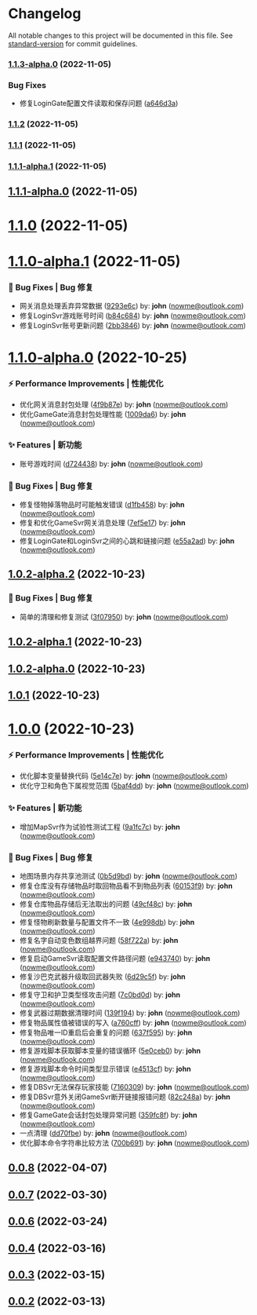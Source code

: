 # Changelog

All notable changes to this project will be documented in this file. See [standard-version](https://github.com/conventional-changelog/standard-version) for commit guidelines.

### [1.1.3-alpha.0](http://10.10.0.202/mir2/OpenMir2/compare/v1.1.2...v1.1.3-alpha.0) (2022-11-05)


### Bug Fixes

* 修复LoginGate配置文件读取和保存问题 ([a646d3a](http://10.10.0.202/mir2/OpenMir2/commit/a646d3a16db9dde6d7d575792a38921628966399))

### [1.1.2](http://10.10.0.202/mir2/OpenMir2/compare/v1.1.1...v1.1.2) (2022-11-05)

### [1.1.1](http://10.10.0.202/mir2/OpenMir2/compare/v1.1.1-alpha.1...v1.1.1) (2022-11-05)

### [1.1.1-alpha.1](http://10.10.0.202/mir2/OpenMir2/compare/v1.1.1-alpha.0...v1.1.1-alpha.1) (2022-11-05)

## [1.1.1-alpha.0](http://10.10.0.202/mir2/OpenMir2/compare/v1.1.0...v1.1.1-alpha.0) (2022-11-05)



# [1.1.0](http://10.10.0.202/mir2/OpenMir2/compare/v1.1.0-alpha.1...v1.1.0) (2022-11-05)



# [1.1.0-alpha.1](http://10.10.0.202/mir2/OpenMir2/compare/v1.1.0-alpha.0...v1.1.0-alpha.1) (2022-11-05)


### 🐛 Bug Fixes | Bug 修复

* 网关消息处理丢弃异常数据 ([9293e6c](http://10.10.0.202/mir2/OpenMir2/commit/9293e6c)) by: **john** (nowme@outlook.com)
* 修复LoginSvr游戏账号时间 ([b84c684](http://10.10.0.202/mir2/OpenMir2/commit/b84c684)) by: **john** (nowme@outlook.com)
* 修复LoginSvr账号更新问题 ([2bb3846](http://10.10.0.202/mir2/OpenMir2/commit/2bb3846)) by: **john** (nowme@outlook.com)



# [1.1.0-alpha.0](http://10.10.0.202/mir2/OpenMir2/compare/v1.0.2-alpha.2...v1.1.0-alpha.0) (2022-10-25)


### ⚡ Performance Improvements | 性能优化

* 优化网关消息封包处理 ([4f9b87e](http://10.10.0.202/mir2/OpenMir2/commit/4f9b87e)) by: **john** (nowme@outlook.com)
* 优化GameGate消息封包处理性能 ([1009da6](http://10.10.0.202/mir2/OpenMir2/commit/1009da6)) by: **john** (nowme@outlook.com)


### ✨ Features | 新功能

* 账号游戏时间 ([d724438](http://10.10.0.202/mir2/OpenMir2/commit/d724438)) by: **john** (nowme@outlook.com)


### 🐛 Bug Fixes | Bug 修复

* 修复怪物掉落物品时可能触发错误 ([d1fb458](http://10.10.0.202/mir2/OpenMir2/commit/d1fb458)) by: **john** (nowme@outlook.com)
* 修复和优化GameSvr网关消息处理 ([7ef5e17](http://10.10.0.202/mir2/OpenMir2/commit/7ef5e17)) by: **john** (nowme@outlook.com)
* 修复LoginGate和LoginSvr之间的心跳和链接问题 ([e55a2ad](http://10.10.0.202/mir2/OpenMir2/commit/e55a2ad)) by: **john** (nowme@outlook.com)



## [1.0.2-alpha.2](http://10.10.0.202/mir2/OpenMir2/compare/v1.0.2-alpha.1...v1.0.2-alpha.2) (2022-10-23)


### 🐛 Bug Fixes | Bug 修复

* 简单的清理和修复测试 ([3f07950](http://10.10.0.202/mir2/OpenMir2/commit/3f07950)) by: **john** (nowme@outlook.com)



## [1.0.2-alpha.1](http://10.10.0.202/mir2/OpenMir2/compare/v1.0.2-alpha.0...v1.0.2-alpha.1) (2022-10-23)



## [1.0.2-alpha.0](http://10.10.0.202/mir2/OpenMir2/compare/v1.0.1...v1.0.2-alpha.0) (2022-10-23)



## [1.0.1](http://10.10.0.202/mir2/OpenMir2/compare/v1.0.0...v1.0.1) (2022-10-23)



# [1.0.0](http://10.10.0.202/mir2/OpenMir2/compare/v0.0.8...v1.0.0) (2022-10-23)


### ⚡ Performance Improvements | 性能优化

* 优化脚本变量替换代码 ([5e14c7e](http://10.10.0.202/mir2/OpenMir2/commit/5e14c7e)) by: **john** (nowme@outlook.com)
* 优化守卫和角色下属视觉范围 ([5baf4dd](http://10.10.0.202/mir2/OpenMir2/commit/5baf4dd)) by: **john** (nowme@outlook.com)


### ✨ Features | 新功能

* 增加MapSvr作为试验性测试工程 ([9a1fc7c](http://10.10.0.202/mir2/OpenMir2/commit/9a1fc7c)) by: **john** (nowme@outlook.com)


### 🐛 Bug Fixes | Bug 修复

* 地图场景内存共享池测试 ([0b5d9bd](http://10.10.0.202/mir2/OpenMir2/commit/0b5d9bd)) by: **john** (nowme@outlook.com)
* 修复仓库没有存储物品时取回物品看不到物品列表 ([60153f9](http://10.10.0.202/mir2/OpenMir2/commit/60153f9)) by: **john** (nowme@outlook.com)
* 修复仓库物品存储后无法取出的问题 ([49cf48c](http://10.10.0.202/mir2/OpenMir2/commit/49cf48c)) by: **john** (nowme@outlook.com)
* 修复怪物刷新数量与配置文件不一致 ([4e998db](http://10.10.0.202/mir2/OpenMir2/commit/4e998db)) by: **john** (nowme@outlook.com)
* 修复名字自动变色数组越界问题 ([58f722a](http://10.10.0.202/mir2/OpenMir2/commit/58f722a)) by: **john** (nowme@outlook.com)
* 修复启动GameSvr读取配置文件路径问题 ([e943740](http://10.10.0.202/mir2/OpenMir2/commit/e943740)) by: **john** (nowme@outlook.com)
* 修复沙巴克武器升级取回武器失败 ([6d29c5f](http://10.10.0.202/mir2/OpenMir2/commit/6d29c5f)) by: **john** (nowme@outlook.com)
* 修复守卫和护卫类型怪攻击问题 ([7c0bd0d](http://10.10.0.202/mir2/OpenMir2/commit/7c0bd0d)) by: **john** (nowme@outlook.com)
* 修复武器过期数据清理时间 ([139f194](http://10.10.0.202/mir2/OpenMir2/commit/139f194)) by: **john** (nowme@outlook.com)
* 修复物品属性值被错误的写入 ([a760cff](http://10.10.0.202/mir2/OpenMir2/commit/a760cff)) by: **john** (nowme@outlook.com)
* 修复物品唯一ID重启后会重复的问题 ([637f595](http://10.10.0.202/mir2/OpenMir2/commit/637f595)) by: **john** (nowme@outlook.com)
* 修复游戏脚本获取脚本变量的错误循环 ([5e0ceb0](http://10.10.0.202/mir2/OpenMir2/commit/5e0ceb0)) by: **john** (nowme@outlook.com)
* 修复游戏脚本命令时间类型显示错误 ([e4513cf](http://10.10.0.202/mir2/OpenMir2/commit/e4513cf)) by: **john** (nowme@outlook.com)
* 修复DBSvr无法保存玩家技能 ([7160309](http://10.10.0.202/mir2/OpenMir2/commit/7160309)) by: **john** (nowme@outlook.com)
* 修复DBSvr意外关闭GameSvr断开链接报错问题 ([82c248a](http://10.10.0.202/mir2/OpenMir2/commit/82c248a)) by: **john** (nowme@outlook.com)
* 修复GameGate会话封包处理异常问题 ([359fc8f](http://10.10.0.202/mir2/OpenMir2/commit/359fc8f)) by: **john** (nowme@outlook.com)
* 一点清理 ([dd70fbe](http://10.10.0.202/mir2/OpenMir2/commit/dd70fbe)) by: **john** (nowme@outlook.com)
* 优化脚本命令字符串比较方法 ([700b691](http://10.10.0.202/mir2/OpenMir2/commit/700b691)) by: **john** (nowme@outlook.com)



## [0.0.8](http://10.10.0.202/mir2/OpenMir2/compare/v0.0.7...v0.0.8) (2022-04-07)



## [0.0.7](http://10.10.0.202/mir2/OpenMir2/compare/v0.0.6...v0.0.7) (2022-03-30)



## [0.0.6](http://10.10.0.202/mir2/OpenMir2/compare/v0.0.4...v0.0.6) (2022-03-24)



## [0.0.4](http://10.10.0.202/mir2/OpenMir2/compare/v0.0.3...v0.0.4) (2022-03-16)



## [0.0.3](http://10.10.0.202/mir2/OpenMir2/compare/v0.0.2...v0.0.3) (2022-03-15)



## [0.0.2](http://10.10.0.202/mir2/OpenMir2/compare/v0.0.1...v0.0.2) (2022-03-13)



